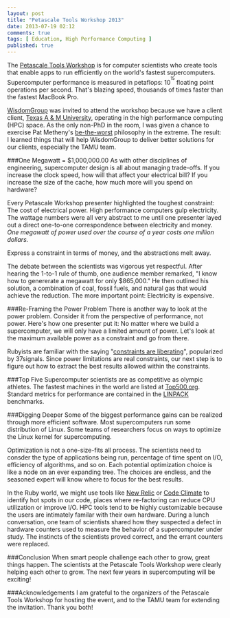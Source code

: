 ```yaml
---
layout: post
title: "Petascale Tools Workshop 2013"
date: 2013-07-19 02:12
comments: true
tags: [ Education, High Performance Computing ]
published: true
---
```

The [Petascale Tools Workshop](http://www.paradyn.org/CSCADS2013/index.html) is for computer scientists who create tools that enable apps to run efficiently on the world's fastest supercomputers. Supercomputer performance is measured in petaflops: 10<sup><sup>15</sup></sup> floating point operations per second. That's blazing speed, thousands of times faster than the fastest MacBook Pro. 

<!--more-->

[WisdomGroup](http://WisdomGroup.com) was invited to attend the workshop because we have a client client, [Texas A & M University](http://www.wisdomgroup.com/case-studies/texas-am-university/), operating in the high performance computing (HPC) space. As the only non-PhD in the room, I was given a chance to exercise Pat Metheny's [be-the-worst](/blog/2013/07/17/pat-metheny-be-the-worst/) philosophy in the extreme. The result: I learned things that will help WisdomGroup to deliver better solutions for our clients, especially the TAMU team. 

###One Megawatt = $1,000,000.00
As with other disciplines of engineering, supercomputer design is all about managing trade-offs. If you increase the clock speed, how will that affect your electrical bill? If you increase the size of the cache, how much more will you spend on hardware?

Every Petascale Workshop presenter highlighted the toughest constraint: The cost of electrical power. High performance computers gulp electricity. The wattage numbers were all very abstract to me until one presenter layed out a direct one-to-one correspondence between electricity and money. _One megawatt of power used over the course of a year costs one million dollars._

Express a constraint in terms of money, and the abstractions melt away.

The debate between the scientists was vigorous yet respectful. After hearing the 1-to-1 rule of thumb, one audience member remarked, "I know how to genererate a megawatt for only $865,000." He then outlined his solution, a combination of coal, fossil fuels, and natural gas that would achieve the reduction. The more important point: Electricity is expensive.

###Re-Framing the Power Problem
There is another way to look at the power problem. Consider it from the perspective of performance, not power. Here's how one presenter put it: No matter where we build a supercomputer, we will only have a limited amount of power. Let's look at the maximum available power as a constraint and go from there.

Rubyists are familiar with the saying &#34;[constraints are liberating](http://gettingreal.37signals.com/ch03_Embrace_Constraints.php)&#34;, popularized by 37signals. Since power limitations are real constraints, our next step is to figure out how to extract the best results allowed within the constraints.

###Top Five
Supercomputer scientists are as competitive as olympic athletes. The fastest machines in the world are listed at [Top500.org](http://top500.org). Standard metrics for performance are contained in the [LINPACK](http://en.wikipedia.org/wiki/LINPACK_benchmarks) benchmarks.

###Digging Deeper
Some of the biggest performance gains can be realized through more efficient software. Most supercomputers run some distribution of Linux. Some teams of researchers focus on ways to optimize the Linux kernel for supercomputing.

Optimization is not a one-size-fits all process. The scientists need to consder the type of applications being run, percentage of time spent on I/O, efficiency of algorithms, and so on. Each potential optimization choice is like a node on an ever expanding tree. The choices are endless, and the seasoned expert will know where to focus for the best results.

In the Ruby world, we might use tools like [New Relic](http://newrelic.com) or [Code Climate](http://codeclimate.com) to identify hot spots in our code, places where re-factoring can reduce CPU utilization or improve I/O. HPC tools tend to be highly customizable because the users are intimately familar with their own hardware. During a lunch conversation, one team of scientists shared how they suspected a defect in hardware counters used to measure the behavior of a supercomputer under study. The instincts of the scientists proved correct, and the errant counters were replaced.

###Conclusion
When smart people challenge each other to grow, great things happen. The scientists at the Petascale Tools Workshop were clearly helping each other to grow. The next few years in supercomputing will be exciting!

###Acknowledgements
I am grateful to the organizers of the Petascale Tools Workshop for hosting the event, and to the TAMU team for extending the invitation. Thank you both!
